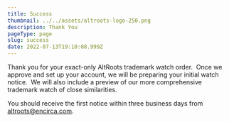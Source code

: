 ```yaml
---
title: Success
thumbnail: ../../assets/altroots-logo-250.png
description: Thank You
pageType: page
slug: success
date: 2022-07-13T19:10:08.999Z
---
```

Thank you for your exact-only AltRoots trademark watch order.  Once we approve and set up your account, we will be preparing your initial watch notice.  We will also include a preview of our more comprehensive trademark watch of close similarities.

You should receive the first notice within three business days from <a href="mailto:altroots@encirca.com">altroots@encirca.com</a>.